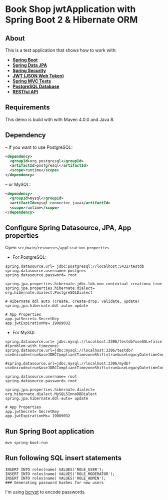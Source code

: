 # Book Shop jwtApplication with Spring Boot 2 & Hibernate ORM

## About
This is a test application that shows how to work with:
* **[Spring Boot](https://spring.io/projects/spring-boot)**
* **[Spring Data JPA](https://spring.io/projects/spring-data-jpa)**
* **[Spring Security](https://spring.io/projects/spring-security)**
* **[JWT (JSON Web Token)](https://jwt.io)**
* **[Spring MVC Tests](https://spring.io/guides/gs/testing-web/)**
* **[PostgreSQL Database](https://www.postgresql.org/)**
* **[RESTful API](https://restfulapi.net)**

## Requirements
This demo is build with with Maven 4.0.0 and Java 8.

## Dependency
– If you want to use PostgreSQL:
```xml
<dependency>
  <groupId>org.postgresql</groupId>
  <artifactId>postgresql</artifactId>
  <scope>runtime</scope>
</dependency>
```
– or MySQL:
```xml
<dependency>
  <groupId>mysql</groupId>
  <artifactId>mysql-connector-java</artifactId>
  <scope>runtime</scope>
</dependency>
```
## Configure Spring Datasource, JPA, App properties
Open `src/main/resources/application.properties`
- For PostgreSQL:
```
spring.datasource.url= jdbc:postgresql://localhost:5432/testdb
spring.datasource.username= postgres
spring.datasource.password= root

spring.jpa.properties.hibernate.jdbc.lob.non_contextual_creation= true
spring.jpa.properties.hibernate.dialect= org.hibernate.dialect.PostgreSQLDialect

# Hibernate ddl auto (create, create-drop, validate, update)
spring.jpa.hibernate.ddl-auto= update

# App Properties
app.jwtSecret= SecretKey
app.jwtExpirationMs= 19089032
```
- For MySQL
```
spring.datasource.url= jdbc:mysql://localhost:3306/testdb?useSSL=false
#(problem with timezone) spring.datasource.url=jdbc:mysql://localhost:3306/testdb?useUnicode=true&useJDBCCompliantTimezoneShift=true&useLegacyDatetimeCode=false&serverTimezone=UTC

#spring.datasource.url=jdbc:mysql://localhost:3306/mydb?useUnicode=true&useJDBCCompliantTimezoneShift=true&useLegacyDatetimeCode=false&serverTimezone=UTC

spring.datasource.username= root
spring.datasource.password= root

spring.jpa.properties.hibernate.dialect= org.hibernate.dialect.MySQL5InnoDBDialect
spring.jpa.hibernate.ddl-auto= update

# App Properties
app.jwtSecret= SecretKey
app.jwtExpirationMs= 19089032
```
## Run Spring Boot application
```
mvn spring-boot:run
```

## Run following SQL insert statements
```
INSERT INTO roles(name) VALUES('ROLE_USER');
INSERT INTO roles(name) VALUES('ROLE_MODERATOR');
INSERT INTO roles(name) VALUES('ROLE_ADMIN');
### Generating password hashes for new users
```

I'm using [bcrypt](https://en.wikipedia.org/wiki/Bcrypt) to encode passwords.

